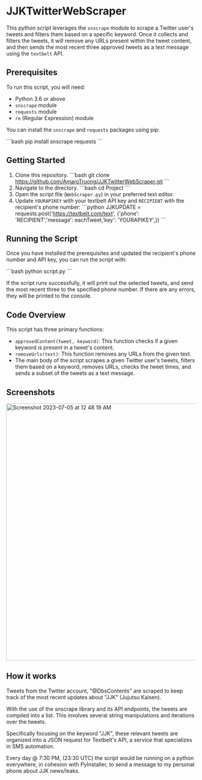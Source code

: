 # JJKTwitterWebScraper

This python script leverages the `snscrape` module to scrape a Twitter user's tweets and filters them based on a specific keyword. Once it collects and filters the tweets, it will remove any URLs present within the tweet content, and then sends the most recent three approved tweets as a text message using the `textbelt` API.

## Prerequisites

To run this script, you will need:

- Python 3.6 or above
- `snscrape` module 
- `requests` module
- `re` (Regular Expression) module

You can install the `snscrape` and `requests` packages using pip:

\```bash
pip install snscrape requests
\```

## Getting Started

1. Clone this repository.
\```bash
git clone https://github.com/AmaroTruong/JJKTwitterWebScraper.git
\```
2. Navigate to the directory.
\```bash
cd Project
\```
3. Open the script file (`WebScraper.py`) in your preferred text editor.
4. Update `YOURAPIKEY` with your textbelt API key and `RECIPIENT` with the recipient's phone number:
\```python
JJKUPDATE = requests.post('https://textbelt.com/text', {'phone': 'RECIPIENT','message': eachTweet,'key': 'YOURAPIKEY',})
\```

## Running the Script

Once you have installed the prerequisites and updated the recipient's phone number and API key, you can run the script with:

\```bash
python script.py
\```

If the script runs successfully, it will print out the selected tweets, and send the most recent three to the specified phone number. If there are any errors, they will be printed to the console.

## Code Overview

This script has three primary functions:

- `approvedContent(tweet, keyword)`: This function checks if a given keyword is present in a tweet's content.
- `removeUrls(text)`: This function removes any URLs from the given text.
- The main body of the script scrapes a given Twitter user's tweets, filters them based on a keyword, removes URLs, checks the tweet times, and sends a subset of the tweets as a text message.

## Screenshots
<img width="681" alt="Screenshot 2023-07-05 at 12 48 19 AM" src="https://github.com/AmaroTruong/JJKTwitterWebScraper/assets/137460611/e02be8ff-2423-4744-abaa-8080633e4bf7">

## How it works

Tweets from the Twitter account, "@DbsContents" are scraped to keep track of the most recent updates about "JJK" (Jujutsu Kaisen).

With the use of the snscrape library and its API endpoints, the tweets are compiled into a list. This involves several string manipulations and iterations over the tweets.

Specifically focusing on the keyword "JJK", these relevant tweets are organized into a JSON request for Textbelt's API, a service that specializes in SMS automation.

Every day @ 7:30 PM, (23:30 UTC) the script would be running on a python everywhere, in cohesion with PyInstaller, to send a message to my personal phone about JJK news/leaks.






